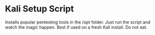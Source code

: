 # Kali Setup Script

Installs popular pentesting tools in the /opt folder. Just run the script and watch the magic happen. Best if used on a fresh Kali install. Do not eat.